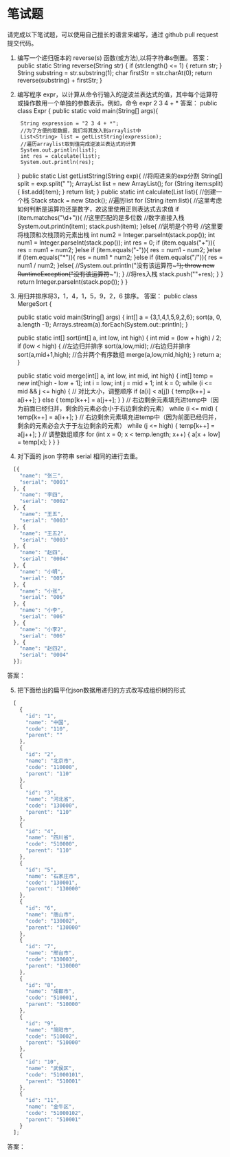 # 笔试题  

请完成以下笔试题，可以使用自己擅长的语言来编写，通过 github pull request 提交代码。

1. 编写一个递归版本的 reverse(s) 函数(或方法),以将字符串s倒置。
答案：
 public static String reverse(String str) {
        if (str.length() <= 1) {
            return str;
        }
        String substring = str.substring(1);
        char firstStr = str.charAt(0);
        return reverse(substring) + firstStr;
    }
2. 编写程序 expr，以计算从命令行输入的逆波兰表达式的值，其中每个运算符或操作数用一个单独的参数表示。例如，命令
expr 2 3 4 + *
答案：
public class Expr {
    public static void main(String[] args){

        String expression = "2 3 4 + *";
        //为了方便的取数据，我们将其放入到arraylist中
        List<String> list = getListString(expression);
        //遍历arraylist取到值完成逆波兰表达式的计算
        System.out.println(list);
        int res = calculate(list);
        System.out.println(res);
    }
    public static List<String> getListString(String exp){
        //将闯进来的exp分割
        String[] split = exp.split(" ");
        ArrayList<String> list = new ArrayList<String>();
        for (String item:split){
            list.add(item);
        }
        return list;
    }
    public static int calculate(List<String> list){
        //创建一个栈
        Stack<String> stack = new Stack<String>();
        //遍历list
        for (String item:list){
            //这里考虑如何判断是运算符还是数字，故这里使用正则表达式去求值
            if (item.matches("\\d+")){    //这里匹配的是多位数
                //数字直接入栈
                System.out.println(item);
                stack.push(item);
            }else{
                //说明是个符号
                //这里要将栈顶和次栈顶的元素出栈
                int num2 = Integer.parseInt(stack.pop());
                int num1 = Integer.parseInt(stack.pop());
                int res = 0;
                if (item.equals("+")){
                    res = num1 + num2;
                }else if (item.equals("-")){
                    res = num1 - num2;
                }else if (item.equals("*")){
                    res = num1 * num2;
                }else if (item.equals("/")){
                    res = num1 / num2;
                }else{
                    //System.out.println("没有该运算符~~~");
                    throw new RuntimeException("没有该运算符~~~");
                }
                //将res入栈
                stack.push(""+res);
            }
        }
        return Integer.parseInt(stack.pop());
    }
}

3. 用归并排序将3，1，4，1，5，9，2，6 排序。
答案：
public class MergeSort {

    public static void main(String[] args) {
        int[] a = {3,1,4,1,5,9,2,6};
        sort(a, 0, a.length -1);
        Arrays.stream(a).forEach(System.out::println);
    }


    public static int[] sort(int[] a, int low, int high) {
        int mid = (low + high) / 2;
        if (low < high) {
            //左边归并排序
            sort(a,low,mid);
            //右边归并排序
            sort(a,mid+1,high);
            //合并两个有序数组
            merge(a,low,mid,high);
        }
        return a;
    }

    public static void merge(int[] a, int low, int mid, int high) {
        int[] temp = new int[high - low + 1];
        int i = low;
        int j = mid + 1;
        int k = 0;
        while (i <= mid && j <= high) {
            // 对比大小，调整顺序
            if (a[i] < a[j]) {
                temp[k++] = a[i++];
            } else {
                temp[k++] = a[j++];
            }
        }
        // 右边剩余元素填充进temp中（因为前面已经归并，剩余的元素必会小于右边剩余的元素）
        while (i <= mid) {
            temp[k++] = a[i++];
        }
        // 右边剩余元素填充进temp中（因为前面已经归并，剩余的元素必会大于于左边剩余的元素）
        while (j <= high) {
            temp[k++] = a[j++];
        }
        // 调整数组顺序
        for (int x = 0; x < temp.length; x++) {
            a[x + low] = temp[x];
        }
    }
}
4. 对下面的 json 字符串 serial 相同的进行去重。

```javascript
  [{
    "name": "张三",
    "serial": "0001"
  }, {
    "name": "李四",
    "serial": "0002"
  }, {
    "name": "王五",
    "serial": "0003"
  }, {
    "name": "王五2",
    "serial": "0003"
  }, {
    "name": "赵四",
    "serial": "0004"
  }, {
    "name": "小明",
    "serial": "005"
  }, {
    "name": "小张",
    "serial": "006"
  }, {
    "name": "小李",
    "serial": "006"
  }, {
    "name": "小李2",
    "serial": "006"
  }, {
    "name": "赵四2",
    "serial": "0004"
  }];
```
答案：
<script>
   const data =[{
    "name": "张三",
    "serial": "0001"
  }, {
    "name": "李四",
    "serial": "0002"
  }, {
    "name": "王五",
    "serial": "0003"
  }, {
    "name": "王五2",
    "serial": "0003"
  }, {
    "name": "赵四",
    "serial": "0004"
  }, {
    "name": "小明",
    "serial": "005"
  }, {
    "name": "小张",
    "serial": "006"
  }, {
    "name": "小李",
    "serial": "006"
  }, {
    "name": "小李2",
    "serial": "006"
  }, {
    "name": "赵四2",
    "serial": "0004"
  }];
  const ChangeArr = (data) => {
    const newobj = {}
    if (data && data.length > 0) {
        data.forEach((item) => {
            newobj[item.serial] = item
        })
    }
    return newobj
}
console.log(ChangeArr(data), 'ChangeArr')
</script>

5. 把下面给出的扁平化json数据用递归的方式改写成组织树的形式

```javascript
  [
    {
      "id": "1",
      "name": "中国",
      "code": "110",
      "parent": ""
    },
    {
      "id": "2",
      "name": "北京市",
      "code": "110000",
      "parent": "110"
    },
    {
      "id": "3",
      "name": "河北省",
      "code": "130000",
      "parent": "110"
    },
    {
      "id": "4",
      "name": "四川省",
      "code": "510000",
      "parent": "110"
    },
    {
      "id": "5",
      "name": "石家庄市",
      "code": "130001",
      "parent": "130000"
    },
    {
      "id": "6",
      "name": "唐山市",
      "code": "130002",
      "parent": "130000"
    },
    {
      "id": "7",
      "name": "邢台市",
      "code": "130003",
      "parent": "130000"
    },
    {
      "id": "8",
      "name": "成都市",
      "code": "510001",
      "parent": "510000"
    },
    {
      "id": "9",
      "name": "简阳市",
      "code": "510002",
      "parent": "510000"
    },
    {
      "id": "10",
      "name": "武侯区",
      "code": "51000101",
      "parent": "510001"
    },
    {
      "id": "11",
      "name": "金牛区",
      "code": "51000102",
      "parent": "510001"
    }
  ];
```
答案：
<script>
    const flatArr = [
        {
            "id": "1",
            "name": "中国",
            "code": "110",
            "parent": ""
        },
        {
            "id": "2",
            "name": "北京市",
            "code": "110000",
            "parent": "110"
        },
        {
            "id": "3",
            "name": "河北省",
            "code": "130000",
            "parent": "110"
        },
        {
            "id": "4",
            "name": "四川省",
            "code": "510000",
            "parent": "110"
        },
        {
            "id": "5",
            "name": "石家庄市",
            "code": "130001",
            "parent": "130000"
        },
        {
            "id": "6",
            "name": "唐山市",
            "code": "130002",
            "parent": "130000"
        },
        {
            "id": "7",
            "name": "邢台市",
            "code": "130003",
            "parent": "130000"
        },
        {
            "id": "8",
            "name": "成都市",
            "code": "510001",
            "parent": "510000"
        },
        {
            "id": "9",
            "name": "简阳市",
            "code": "510002",
            "parent": "510000"
        },
        {
            "id": "10",
            "name": "武侯区",
            "code": "51000101",
            "parent": "510001"
        },
        {
            "id": "11",
            "name": "金牛区",
            "code": "51000102",
            "parent": "510001"
        }
    ];

    function getTreeData(arr, parent) {
        function loop(parent) {
            return arr.reduce((pre, cur) => {
                if (cur.parent === parent) {
                    cur.children = loop(cur.code)
                    pre.push(cur)
                }

                return pre
            }, [])
        }
        return loop(parent)
    }

    const result = getTreeData(flatArr, "")
    console.log('result', result)
</script>
